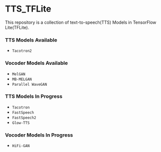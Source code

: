 # TTS_TFLite

This repository is a collection of text-to-speech(TTS) Models in TensorFlow Lite(TFLite).

### TTS Models Available

- `Tacotron2`

### Vocoder Models Available

- `MelGAN`
- `MB-MELGAN`
- `Parallel WaveGAN`

### TTS Models In Progress

- `Tacotron`
- `FastSpeech`
- `FastSpeech2`
- `Glow-TTS`

### Vocoder Models In Progress

- `HiFi-GAN`
